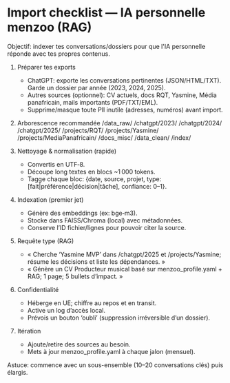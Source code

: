 # Import checklist — IA personnelle menzoo (RAG)

Objectif: indexer tes conversations/dossiers pour que l'IA personnelle réponde avec tes propres contenus.

1) Préparer tes exports
   - ChatGPT: exporte les conversations pertinentes (JSON/HTML/TXT). Garde un dossier par année (2023, 2024, 2025).
   - Autres sources (optionnel): CV actuels, docs RQT, Yasmine, Média panafricain, mails importants (PDF/TXT/EML).
   - Supprime/masque toute PII inutile (adresses, numéros) avant import.

2) Arborescence recommandée
   /data_raw/
     /chatgpt/2023/
     /chatgpt/2024/
     /chatgpt/2025/
     /projects/RQT/
     /projects/Yasmine/
     /projects/MediaPanafricain/
     /docs_misc/
   /data_clean/
   /index/

3) Nettoyage & normalisation (rapide)
   - Convertis en UTF‑8.
   - Découpe long textes en blocs ~1 000 tokens.
   - Tagge chaque bloc: {date, source, projet, type: [fait|préférence|décision|tâche], confiance: 0–1}.

4) Indexation (premier jet)
   - Génère des embeddings (ex: bge‑m3).
   - Stocke dans FAISS/Chroma (local) avec métadonnées.
   - Conserve l’ID fichier/lignes pour pouvoir citer la source.

5) Requête type (RAG)
   - « Cherche ‘Yasmine MVP’ dans /chatgpt/2025 et /projects/Yasmine; résume les décisions et liste les dépendances. »
   - « Génère un CV Producteur musical basé sur menzoo_profile.yaml + RAG; 1 page; 5 bullets d’impact. »

6) Confidentialité
   - Héberge en UE; chiffre au repos et en transit.
   - Active un log d’accès local.
   - Prévois un bouton ‘oubli’ (suppression irréversible d’un dossier).

7) Itération
   - Ajoute/retire des sources au besoin.
   - Mets à jour menzoo_profile.yaml à chaque jalon (mensuel).

Astuce: commence avec un sous-ensemble (10–20 conversations clés) puis élargis.

